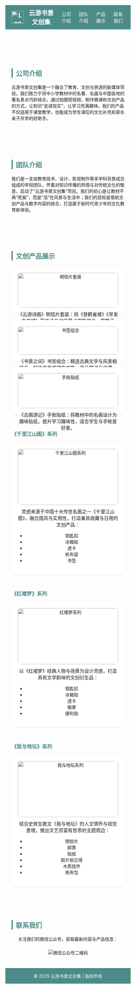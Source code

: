 
<html lang="zh-CN">
<head>
  <meta charset="UTF-8" />
  <meta name="viewport" content="width=device-width, initial-scale=1.0"/>
  <title>云游书景文创集</title>
  <style>
    * {
      box-sizing: border-box;
      scroll-behavior: smooth;
    }

    body {
      font-family: 'Helvetica Neue', sans-serif;
      margin: 0;
      padding: 0;
      background-color: #f9f9f9;
      color: #333;
    }

    header {
      display: flex;
      align-items: center;
      justify-content: space-between;
      padding: 10px 20px;
      background-color: #4b8b88;
      color: white;
      position: sticky;
      top: 0;
      z-index: 999;
    }

    header img {
      height: 40px;
      margin-right: 10px;
    }

    .site-name {
      display: flex;
      align-items: center;
      font-size: 20px;
      font-weight: bold;
    }

    nav {
      display: flex;
      align-items: center;
    }

    nav a {
      color: white;
      text-decoration: none;
      margin-left: 15px;
      font-size: 15px;
    }

    nav a:hover {
      text-decoration: underline;
    }

    .menu-toggle {
      display: none;
      font-size: 26px;
      cursor: pointer;
    }

    @media screen and (max-width: 768px) {
      nav {
        display: none;
        flex-direction: column;
        width: 100%;
        background-color: #4b8b88;
      }

      nav.active {
        display: flex;
      }

      nav a {
        padding: 10px 0;
        border-top: 1px solid #ffffff33;
        margin-left: 0;
        text-align: center;
      }

      .menu-toggle {
        display: block;
      }
    }

    section {
      padding: 40px 20px;
      max-width: 1000px;
      margin: auto;
    }

    h2 {
      color: #4b8b88;
      margin-bottom: 20px;
      border-left: 4px solid #4b8b88;
      padding-left: 10px;
    }

    .products-grid {
      display: grid;
      grid-template-columns: repeat(auto-fit, minmax(250px, 1fr));
      gap: 20px;
    }

    .product {
      background: white;
      padding: 20px;
      border-radius: 10px;
      box-shadow: 0 2px 10px rgba(0,0,0,0.05);
      text-align: center;
    }

    .product img {
      width: 100%;
      max-height: 180px;
      object-fit: cover;
      border-radius: 8px;
    }

    .product p {
      margin-top: 10px;
      font-size: 15px;
    }

    .contact {
      text-align: center;
    }

    .contact img {
      max-width: 200px;
      margin-top: 10px;
    }

    footer {
      background-color: #4b8b88;
      color: white;
      text-align: center;
      padding: 15px;
    }
  </style>
</head>
<body>

  <header>
    <div class="site-name">
      <img src="your-logo.png" alt="Logo">
      云游书景文创集
    </div>
    <div class="menu-toggle" onclick="toggleMenu()">☰</div>
    <nav id="navbar">
      <a href="#about">公司介绍</a>
      <a href="#team">团队介绍</a>
      <a href="#products">产品展示</a>
      <a href="#contact">联系我们</a>
    </nav>
  </header>

  <section id="about">
    <h2>公司介绍</h2>
    <p>云游书景文创集是一个融合了教育、文创与旅游的新媒体项目。我们致力于将中小学教材中的名著、名画与中国各地的著名景点巧妙结合，通过拍摄短视频、制作微课和文创产品的方式，让知识“走进现实”，让学习充满趣味。我们的产品不仅适用于课堂教学，也能成为学生课后的文化补充和家长亲子共学的好助手。</p>
  </section>

  <section id="team">
    <h2>团队介绍</h2>
    <p>我们是一支由教育技术、设计、影视制作等多学科背景成员组成的年轻团队，怀着对知识传播的热情与对传统文化的敬意，启动了“云游书景文创集”项目。我们的初心是让教材不再“死板”，而是“活”在风景与生活中；我们的目标是借助文创产品与数字内容的结合，打造属于新时代青少年的文化教育新体验。</p>
  </section>

<section id="products">
  <h2>文创产品展示</h2>

  <div class="products-grid">
    <div class="product">
      <img src="product1.jpg" alt="明信片套装">
      <p>《云游诗画》明信片套装：将《登鹳雀楼》《早发白帝城》等古诗与对应景点摄影融合，寓教于游。</p>
    </div>
    <div class="product">
      <img src="product2.jpg" alt="书签组合">
      <p>《书景之间》书签组合：精选古典文学与风景相结合，制作高质感镂空书签，适合赠送与收藏。</p>
    </div>
    <div class="product">
      <img src="product3.jpg" alt="手账贴纸">
      <p>《古画游记》手账贴纸：将教材中的名画设计为趣味贴纸，提升学习趣味性，适合学生与手帐爱好者。</p>
    </div>
  </div>

  <h3 style="margin-top: 50px; color: #4b8b88;">《千里江山图》系列</h3>
  <div class="product">
    <img src="product4.jpg" alt="千里江山图系列">
    <p>灵感来源于中国十大传世名画之一《千里江山图》，融合国风与实用性，打造兼具收藏与日用的文创产品：</p>
    <ul>
      <li>钥匙扣</li>
      <li>冰箱贴</li>
      <li>透卡</li>
      <li>帆布袋</li>
      <li>书签</li>
    </ul>
  </div>

  <h3 style="margin-top: 50px; color: #4b8b88;">《红楼梦》系列</h3>
  <div class="product">
    <img src="product5.jpg" alt="红楼梦系列">
    <p>以《红楼梦》经典人物与场景为设计灵感，打造具有文学韵味的文创衍生品：</p>
    <ul>
      <li>钥匙扣</li>
      <li>冰箱贴</li>
      <li>透卡</li>
      <li>徽章</li>
      <li>便利贴</li>
    </ul>
  </div>

  <h3 style="margin-top: 50px; color: #4b8b88;">《我与地坛》系列</h3>
  <div class="product">
    <img src="product6.jpg" alt="我与地坛系列">
    <p>结合史铁生散文《我与地坛》的人文情怀与视觉意境，推出文艺而富有哲思的主题周边：</p>
    <ul>
      <li>明信片</li>
      <li>邮票</li>
      <li>贴纸</li>
      <li>胶片拍立得</li>
      <li>木质挂件</li>
      <li>帆布包</li>
    </ul>
  </div>
</section>
 

  <section id="contact">
    <h2>联系我们</h2>
    <div class="contact">
      <p>关注我们的微信公众号，获取最新内容与产品信息：</p>
      <img src="your-wechat.png" alt="微信公众号二维码" />
    </div>
  </section>

  <footer>
    &copy; 2025 云游书景文创集 | 版权所有
  </footer>

  <script>
    function toggleMenu() {
      document.getElementById('navbar').classList.toggle('active');
    }
  </script>

</body>
</html>
